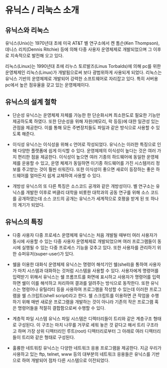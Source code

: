 # 유닉스 / 리눅스 소개

## 유닉스와 리눅스
유닉스(Unix)는 1970년대 초에 미국 AT&T 벨 연구소에서 켄 톰슨(Ken Thompson), 데니스 리치(Dennis Ritchie) 등에 의해 다중 사용자 운영체제로 개발되었으며 그 이후로 지속적으로 발전해 오고 있다.

리눅스(Linux)는 1990년대 초에 리누스 토르발즈(Linus Torbalds)에 의해 pc를 위한 운영체제인 리눅스(Linux)가 개발됨으로써 보다 광범위하게 사용되게 되었다. 
리눅스는 유닉스 기반의 운영체제로 개발되어 강력한 소프트웨어로 자리잡고 있다. 특히 서버용 pc에서 높은 점유율을 갖고 있는 운영체제이다.

## 유닉스의 설계 철학
* 단순성
    유닉스는 운영체제 자체를 가능한 한 단순화시켜 최소한도로 필요한 기능만 제공하도록 하였다. 
    또한 단순성을 위해 자원(메모리, 락 등등)에 대한 일관성 있는 관점을 제공한다. 
    이를 통해 모든 주변장치들도 파일과 같은 방식으로 사용할 수 있도록 해준다.

* 이식성
    유닉스는 이식성을 위해 c 언어로 작성되었다. 유닉스는 이러한 특징으로 인해 다양한 플랫폼에 쉽게 이식할 수 있다. 
    운영체제의 이식성이 높다는 것은 여러 가지 편리한 점을 제공한다. 이식성이 높으면 여러 기종의 하드웨어에 동일한 운영체제를 운용할 수 있고, 운영 체제가 동일하면 이기종 하드웨어를 가진 시스템끼리 정보를 주고받는 것이 훨씬 쉬워진다. 
    또한 이식성이 좋으면 새로이 등장하는 좋은 하드웨어를 얼마든지 쉽게 교체하여 사용할 수 있다.

* 개방성
    유닉스의 또 다른 특징은 소스코드 공개와 같은 개방성이다. 
    벨 연구소는 유닉스를 개발한 이후로 버클리 대학을 비롯한 대학과의 공동 연구를 위해 소스 코드를 공개하였는데 소스 코드의 공개는 유닉스가 세계적으로 호평을 받게 된 또 하나의 계기가 되었다.

## 유닉스의 특징
* 다중 사용자 다중 프로세스 운영체제
    유닉스는 처음 개발될 때부터 여러 사용자가 동시에 사용할 수 있는 다중 사용자 운영체제로 개발되었으며 여러 프로그램들이 동시에 실행될 수 있는 다중 프로세스 기능을 갖추고 있다. 
    또한 사용자를 관리하기 위한 슈퍼유저(super-user)가 있다.

* 쉘을 이용한 대화식 운영체제
    유닉스는 명령어 해석기인 쉘(shell)을 통하여 사용자가 마치 시스템과 대화하는 것처럼 시스템을 사용할 수 있다. 
    사용자에게 명령어를 입력받기 위해서 유닉스는 쉘 프롬프트를 화면에 표시하고 사용자가 명령어를 입력하면 쉘이 이를 해석하고 처리하여 결과를 알려주는 방식으로 동작한다.
    또한 유닉스는 명령어나 유틸리티 등을 사용하여 프로그램을 작성할 수 있는데 이러한 프로그램을 쉘 스크립트(shell script)라고 한다.
    쉘 스크립트를 이용하면 큰 작업을 수행하기 위해 매번 새로운 프로그램을 개발하는 것이 아니라 기존의 작은 프로그램 혹은 명령어들을 적절히 결합함으로써 수행할 수 있다.

* 계층적 파일 시스템
    유닉스 파일 시스템은 디렉터리들이 트리와 같은 계층구조 형태로 구성된다. 
    이 구조는 마치 나무를 거꾸로 세워 놓은 것 같다고 해서 트리 구조라고 하며 가장 상위 디렉터리인 루트(root) 디렉터리로부터 그 아래로 여러 디렉터리들이 트리와 같은 형태로 구성된다.

* 훌륭한 네트워킹
    유닉스는 다양한 네트워크 응용 프로그램을 제공한다. 
    지금 우리가 사용하고 있는 ftp, telnet, www 등의 대부분의 네트워크 응용들은 유닉스를 기반으로 하여 개발되어 점차 다른 시스템으로 이전되었다.
    